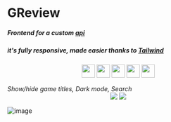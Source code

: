 # GReview

##### Frontend for a custom <a href="https://github.com/ihascats/api" target="_blank" rel="noopener">api</a>
##### it's fully responsive, made easier thanks to <a href="https://github.com/tailwindlabs/tailwindcss" target="_blank" rel="noopener">Tailwind</a>
<p align="center">
  <img src="https://img.shields.io/badge/JavaScript-3C005A?style=for-the-badge&logo=javascript&logoColor=white" height=30>
  <img src="https://img.shields.io/badge/Tailwind-3C005A?style=for-the-badge&logo=typescript&logoColor=white" height=30>
  <img src="https://img.shields.io/badge/React.js-3C005A?style=for-the-badge&logo=react&logoColor=white" height=30>
  <img src="https://img.shields.io/badge/Node.js-3C005A?style=for-the-badge&logo=nodedotjs&logoColor=white" height=30>
  <img src="https://img.shields.io/badge/Express.js-3C005A?style=for-the-badge&logo=express&logoColor=white" height=30>
</p>
<i>Show/hide game titles, Dark mode, Search</i>
<div align="center">
  <img src="https://user-images.githubusercontent.com/94207512/198849547-5a59b1d9-fe8f-4565-b79d-c75b122bfce5.png">
  <img src="https://user-images.githubusercontent.com/94207512/198849435-9ccc0d8d-0ce6-4bc7-b79b-292217c3b228.png">
</div>

![image](https://user-images.githubusercontent.com/94207512/198849776-dee4c766-7869-496c-a980-1fa83fb4df8f.png)
